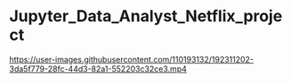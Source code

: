 # Jupyter_Data_Analyst_Netflix_project
https://user-images.githubusercontent.com/110193132/192311202-3da5f779-28fc-44d3-82a1-552203c32ce3.mp4
